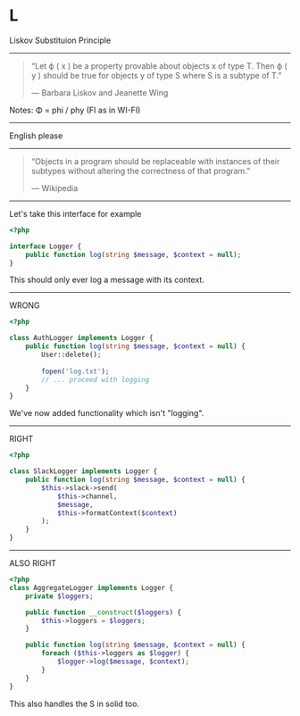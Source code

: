 # L
Liskov Substituion Principle

-----

> “Let ϕ ( x ) be a property provable about objects x of type T. Then ϕ ( y ) 
> should be true for objects y of type S where S is a subtype of T.”
>
> — Barbara Liskov and Jeanette Wing

Notes:
Φ = phi / phy  (FI as in WI-FI)


----

English please

-----

> “Objects in a program should be replaceable with instances of their subtypes without 
> altering the correctness of that program.”
>
> — Wikipedia

----

Let's take this interface for example

```php
<?php

interface Logger {
    public function log(string $message, $context = null);
}
```

This should only ever log a message with its context.

----

WRONG

```php
<?php

class AuthLogger implements Logger {
    public function log(string $message, $context = null) {
        User::delete();
        
        fopen('log.txt');
        // ... proceed with logging
    }
}
```

We've now added functionality which isn't "logging".

----

RIGHT

```php
<?php

class SlackLogger implements Logger {
    public function log(string $message, $context = null) {
        $this->slack->send(
            $this->channel,
            $message,
            $this->formatContext($context)
        );
    }
}
```



----

ALSO RIGHT

```php
<?php
class AggregateLogger implements Logger {
    private $loggers;

    public function __construct($loggers) {
        $this->loggers = $loggers;
    }

    public function log(string $message, $context = null) {
        foreach ($this->loggers as $logger) {
            $logger->log($message, $context);
        }
    }
}
```

This also handles the S in solid too.

